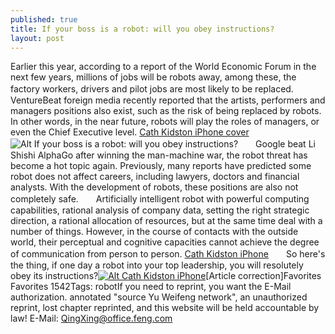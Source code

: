 ```yaml
---
published: true
title: If your boss is a robot: will you obey instructions?
layout: post
---
```

Earlier this year, according to a report of the World Economic Forum in the next few years, millions of jobs will be robots away, among these, the factory workers, drivers and pilot jobs are most likely to be replaced.　　VentureBeat foreign media recently reported that the artists, performers and managers positions also exist, such as the risk of being replaced by robots. In other words, in the near future, robots will play the roles of managers, or even the Chief Executive level. [Cath Kidston iPhone cover](https://uk.westfield.com/stratfordcity/products/uk-cath-kidston/button-spot-towelling/cd297568-d794-4c44-8313-ac39f11e25a1)![Alt If your boss is a robot: will you obey instructions?](https://c1.staticflickr.com/9/8267/29367595165_3251b388c5_z.jpg)　　Google beat Li Shishi AlphaGo after winning the man-machine war, the robot threat has become a hot topic again. Previously, many reports have predicted some robot does not affect careers, including lawyers, doctors and financial analysts. With the development of robots, these positions are also not completely safe.　　Artificially intelligent robot with powerful computing capabilities, rational analysis of company data, setting the right strategic direction, a rational allocation of resources, but at the same time deal with a number of things. However, in the course of contacts with the outside world, their perceptual and cognitive capacities cannot achieve the degree of communication from person to person. [Cath Kidston iPhone](http://www.mkfans.com/peony-cath-kidston-iphone-6-case-p-3953.html)　　So here\'s the thing, if one day a robot into your top leadership, you will resolutely obey its instructions?[![Alt Cath Kidston iPhone](http://www.awacase.com/images/large/i6/cath_kidston_i6100_lrg.jpg)](http://www.mkfans.com/peony-cath-kidston-iphone-6-case-p-3953.html)[Article correction]Favorites Favorites 1542Tags: robotIf you need to reprint, you want the E-Mail authorization. annotated \"source Yu Weifeng network\", an unauthorized reprint, lost chapter reprinted, and this website will be held accountable by law! E-Mail: QingXing@office.feng.com